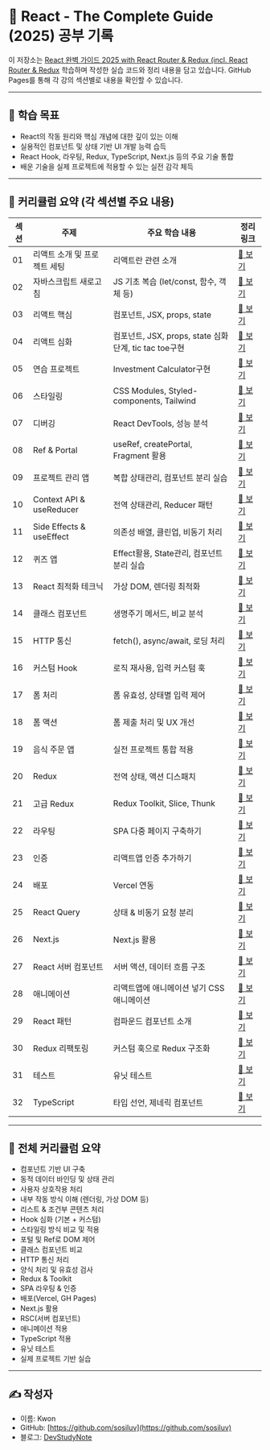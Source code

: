 # 🎯 React - The Complete Guide (2025) 공부 기록

이 저장소는 [React 완벽 가이드 2025 with React Router & Redux (incl. React Router & Redux]([https://www.udemy.com/course/react-the-complete-guide-incl-redux/](https://www.udemy.com/course/best-react/)) 학습하며 작성한 실습 코드와 정리 내용을 담고 있습니다.
GitHub Pages를 통해 각 강의 섹션별로 내용을 확인할 수 있습니다.

---

## 🚀 학습 목표

- React의 작동 원리와 핵심 개념에 대한 깊이 있는 이해
- 실용적인 컴포넌트 및 상태 기반 UI 개발 능력 습득
- React Hook, 라우팅, Redux, TypeScript, Next.js 등의 주요 기술 통합
- 배운 기술을 실제 프로젝트에 적용할 수 있는 실전 감각 체득

---

## 🧠 커리큘럼 요약 (각 섹션별 주요 내용)

| 섹션 | 주제 | 주요 학습 내용 | 정리 링크 |
|------|------|----------------|------------|
| 01 | 리액트 소개 및 프로젝트 세팅 | 리액트란 관련 소개 | [📎 보기](https://yourusername.github.io/your-repo/section-01) |
| 02 | 자바스크립트 새로고침 | JS 기초 복습 (let/const, 함수, 객체 등) | [📎 보기](https://yourusername.github.io/your-repo/section-02) |
| 03 | 리액트 핵심 | 컴포넌트, JSX, props, state | [📎 보기](https://yourusername.github.io/your-repo/section-03) |
| 04 | 리액트 심화 | 컴포넌트, JSX, props, state 심화단계, tic tac toe구현 | [📎 보기](https://yourusername.github.io/your-repo/section-04) |
| 05 | 연습 프로젝트 | Investment Calculator구현 | [📎 보기](https://yourusername.github.io/your-repo/section-05) |
| 06 | 스타일링 | CSS Modules, Styled-components, Tailwind | [📎 보기](https://yourusername.github.io/your-repo/section-06) |
| 07 | 디버깅 | React DevTools, 성능 분석 | [📎 보기](https://yourusername.github.io/your-repo/section-07) |
| 08 | Ref & Portal | useRef, createPortal, Fragment 활용 | [📎 보기](https://yourusername.github.io/your-repo/section-08) |
| 09 | 프로젝트 관리 앱 | 복합 상태관리, 컴포넌트 분리 실습 | [📎 보기](https://yourusername.github.io/your-repo/section-09) |
| 10 | Context API & useReducer | 전역 상태관리, Reducer 패턴 | [📎 보기](https://yourusername.github.io/your-repo/section-10) |
| 11 | Side Effects & useEffect | 의존성 배열, 클린업, 비동기 처리 | [📎 보기](https://yourusername.github.io/your-repo/section-11) |
| 12 | 퀴즈 앱 | Effect활용, State관리, 컴포넌트 분리 실습 | [📎 보기](https://yourusername.github.io/your-repo/section-12) |
| 13 | React 최적화 테크닉 | 가상 DOM, 렌더링 최적화 | [📎 보기](https://yourusername.github.io/your-repo/section-13) |
| 14 | 클래스 컴포넌트 | 생명주기 메서드, 비교 분석 | [📎 보기](https://yourusername.github.io/your-repo/section-14) |
| 15 | HTTP 통신 | fetch(), async/await, 로딩 처리 | [📎 보기](https://yourusername.github.io/your-repo/section-15) |
| 16 | 커스텀 Hook | 로직 재사용, 입력 커스텀 훅 | [📎 보기](https://yourusername.github.io/your-repo/section-16) |
| 17 | 폼 처리 | 폼 유효성, 상태별 입력 제어 | [📎 보기](https://yourusername.github.io/your-repo/section-17) |
| 18 | 폼 액션 | 폼 제출 처리 및 UX 개선 | [📎 보기](https://yourusername.github.io/your-repo/section-18) |
| 19 | 음식 주문 앱 | 실전 프로젝트 통합 적용 | [📎 보기](https://yourusername.github.io/your-repo/section-19) |
| 20 | Redux | 전역 상태, 액션 디스패치 | [📎 보기](https://yourusername.github.io/your-repo/section-20) |
| 21 | 고급 Redux | Redux Toolkit, Slice, Thunk | [📎 보기](https://yourusername.github.io/your-repo/section-21) |
| 22 | 라우팅 | SPA 다중 페이지 구축하기 | [📎 보기](https://yourusername.github.io/your-repo/section-22) |
| 23 | 인증 | 리액트앱 인증 추가하기 | [📎 보기](https://yourusername.github.io/your-repo/section-23) |
| 24 | 배포 | Vercel 연동 | [📎 보기](https://yourusername.github.io/your-repo/section-24) |
| 25 | React Query | 상태 & 비동기 요청 분리 | [📎 보기](https://yourusername.github.io/your-repo/section-25) |
| 26 | Next.js | Next.js 활용 | [📎 보기](https://yourusername.github.io/your-repo/section-26) |
| 27 | React 서버 컴포넌트 | 서버 액션, 데이터 흐름 구조 | [📎 보기](https://yourusername.github.io/your-repo/section-27) |
| 28 | 애니메이션 | 리액트앱에 애니메이션 넣기 CSS 애니메이션 | [📎 보기](https://yourusername.github.io/your-repo/section-28) |
| 29 | React 패턴 | 컴파운드 컴포넌트 소개 | [📎 보기](https://yourusername.github.io/your-repo/section-29) |
| 30 | Redux 리팩토링 | 커스텀 훅으로 Redux 구조화 | [📎 보기](https://yourusername.github.io/your-repo/section-30) |
| 31 | 테스트 | 유닛 테스트 | [📎 보기](https://yourusername.github.io/your-repo/section-31) |
| 32 | TypeScript | 타입 선언, 제네릭 컴포넌트 | [📎 보기](https://yourusername.github.io/your-repo/section-32) |

---

## 📢 전체 커리큘럼 요약

- 컴포넌트 기반 UI 구축
- 동적 데이터 바인딩 및 상태 관리
- 사용자 상호작용 처리
- 내부 작동 방식 이해 (렌더링, 가상 DOM 등)
- 리스트 & 조건부 콘텐츠 처리
- Hook 심화 (기본 + 커스텀)
- 스타일링 방식 비교 및 적용
- 포털 및 Ref로 DOM 제어
- 클래스 컴포넌트 비교
- HTTP 통신 처리
- 양식 처리 및 유효성 검사
- Redux & Toolkit
- SPA 라우팅 & 인증
- 배포(Vercel, GH Pages)
- Next.js 활용
- RSC(서버 컴포넌트)
- 애니메이션 적용
- TypeScript 적용
- 유닛 테스트
- 실제 프로젝트 기반 실습

---

## ✍ 작성자

- 이름: Kwon
- GitHub: [https://github.com/sosiluv](https://github.com/sosiluv)  
- 블로그: [DevStudyNote](https://sosiluv.github.io/)
